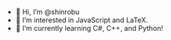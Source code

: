 - 👋 Hi, I’m @shinrobu
- 👀 I’m interested in JavaScript and LaTeX.
- 🌱 I’m currently learning C#, C++, and Python!

<!---
shinrobu/shinrobu is a ✨ special ✨ repository because its `README.md` (this file) appears on your GitHub profile.
You can click the Preview link to take a look at your changes.
--->

